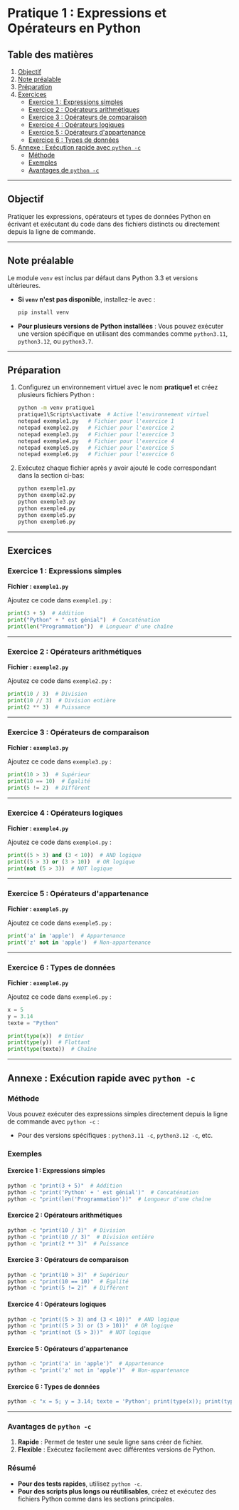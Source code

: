 # Pratique 1 : Expressions et Opérateurs en Python

## Table des matières

1. [Objectif](#objectif)
2. [Note préalable](#note-préalable)
3. [Préparation](#préparation)
4. [Exercices](#exercices)
   - [Exercice 1 : Expressions simples](#exercice-1--expressions-simples)
   - [Exercice 2 : Opérateurs arithmétiques](#exercice-2--opérateurs-arithmétiques)
   - [Exercice 3 : Opérateurs de comparaison](#exercice-3--opérateurs-de-comparaison)
   - [Exercice 4 : Opérateurs logiques](#exercice-4--opérateurs-logiques)
   - [Exercice 5 : Opérateurs d'appartenance](#exercice-5--opérateurs-dappartenance)
   - [Exercice 6 : Types de données](#exercice-6--types-de-données)
5. [Annexe : Exécution rapide avec `python -c`](#annexe--exécution-rapide-avec-python--c)
   - [Méthode](#méthode)
   - [Exemples](#exemples)
   - [Avantages de `python -c`](#avantages-de-python--c)

---

## Objectif
Pratiquer les expressions, opérateurs et types de données Python en écrivant et exécutant du code dans des fichiers distincts ou directement depuis la ligne de commande.

---

## Note préalable
Le module `venv` est inclus par défaut dans Python 3.3 et versions ultérieures.  
- **Si `venv` n'est pas disponible**, installez-le avec :
  ```bash
  pip install venv
  ```

- **Pour plusieurs versions de Python installées** : Vous pouvez exécuter une version spécifique en utilisant des commandes comme `python3.11`, `python3.12`, ou `python3.7`.

---

## Préparation
1. Configurez un environnement virtuel avec le nom **pratique1** et créez plusieurs fichiers Python :
   ```bash
   python -m venv pratique1
   pratique1\Scripts\activate  # Active l'environnement virtuel
   notepad exemple1.py   # Fichier pour l'exercice 1
   notepad exemple2.py   # Fichier pour l'exercice 2
   notepad exemple3.py   # Fichier pour l'exercice 3
   notepad exemple4.py   # Fichier pour l'exercice 4
   notepad exemple5.py   # Fichier pour l'exercice 5
   notepad exemple6.py   # Fichier pour l'exercice 6
   ```

2. Exécutez chaque fichier après y avoir ajouté le code correspondant dans la section ci-bas:
   ```bash
   python exemple1.py
   python exemple2.py
   python exemple3.py
   python exemple4.py
   python exemple5.py
   python exemple6.py
   ```


---

## Exercices

### Exercice 1 : Expressions simples
**Fichier : `exemple1.py`**

Ajoutez ce code dans `exemple1.py` :
```python
print(3 + 5)  # Addition
print("Python" + " est génial")  # Concaténation
print(len("Programmation"))  # Longueur d'une chaîne
```

---

### Exercice 2 : Opérateurs arithmétiques
**Fichier : `exemple2.py`**

Ajoutez ce code dans `exemple2.py` :
```python
print(10 / 3)  # Division
print(10 // 3)  # Division entière
print(2 ** 3)  # Puissance
```

---

### Exercice 3 : Opérateurs de comparaison
**Fichier : `exemple3.py`**

Ajoutez ce code dans `exemple3.py` :
```python
print(10 > 3)  # Supérieur
print(10 == 10)  # Égalité
print(5 != 2)  # Différent
```

---

### Exercice 4 : Opérateurs logiques
**Fichier : `exemple4.py`**

Ajoutez ce code dans `exemple4.py` :
```python
print((5 > 3) and (3 < 10))  # AND logique
print((5 > 3) or (3 > 10))  # OR logique
print(not (5 > 3))  # NOT logique
```

---

### Exercice 5 : Opérateurs d'appartenance
**Fichier : `exemple5.py`**

Ajoutez ce code dans `exemple5.py` :
```python
print('a' in 'apple')  # Appartenance
print('z' not in 'apple')  # Non-appartenance
```

---

### Exercice 6 : Types de données
**Fichier : `exemple6.py`**

Ajoutez ce code dans `exemple6.py` :
```python
x = 5
y = 3.14
texte = "Python"

print(type(x))  # Entier
print(type(y))  # Flottant
print(type(texte))  # Chaîne
```

---

## Annexe : Exécution rapide avec `python -c`

### Méthode
Vous pouvez exécuter des expressions simples directement depuis la ligne de commande avec `python -c` :
- Pour des versions spécifiques : `python3.11 -c`, `python3.12 -c`, etc.

### Exemples

#### Exercice 1 : Expressions simples
```bash
python -c "print(3 + 5)"  # Addition
python -c "print('Python' + ' est génial')"  # Concaténation
python -c "print(len('Programmation'))"  # Longueur d'une chaîne
```

#### Exercice 2 : Opérateurs arithmétiques
```bash
python -c "print(10 / 3)"  # Division
python -c "print(10 // 3)"  # Division entière
python -c "print(2 ** 3)"  # Puissance
```

#### Exercice 3 : Opérateurs de comparaison
```bash
python -c "print(10 > 3)"  # Supérieur
python -c "print(10 == 10)"  # Égalité
python -c "print(5 != 2)"  # Différent
```

#### Exercice 4 : Opérateurs logiques
```bash
python -c "print((5 > 3) and (3 < 10))"  # AND logique
python -c "print((5 > 3) or (3 > 10))"  # OR logique
python -c "print(not (5 > 3))"  # NOT logique
```

#### Exercice 5 : Opérateurs d'appartenance
```bash
python -c "print('a' in 'apple')"  # Appartenance
python -c "print('z' not in 'apple')"  # Non-appartenance
```

#### Exercice 6 : Types de données
```bash
python -c "x = 5; y = 3.14; texte = 'Python'; print(type(x)); print(type(y)); print(type(texte))"
```

---

### Avantages de `python -c`
1. **Rapide** : Permet de tester une seule ligne sans créer de fichier.
2. **Flexible** : Exécutez facilement avec différentes versions de Python.

### Résumé
- **Pour des tests rapides**, utilisez `python -c`.
- **Pour des scripts plus longs ou réutilisables**, créez et exécutez des fichiers Python comme dans les sections principales.
